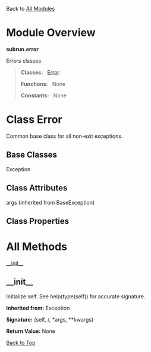Back to [All Modules](https://github.com/pyrustic/subrun/blob/master/docs/modules/README.md#readme)

# Module Overview

**subrun.error**
 
Errors classes

> **Classes:** &nbsp; [Error](https://github.com/pyrustic/subrun/blob/master/docs/modules/content/subrun.error/content/classes/Error.md#class-error)
>
> **Functions:** &nbsp; None
>
> **Constants:** &nbsp; None

# Class Error
Common base class for all non-exit exceptions.

## Base Classes
Exception

## Class Attributes
args (inherited from BaseException)

## Class Properties


# All Methods
[\_\_init\_\_](#__init__)

## \_\_init\_\_
Initialize self.  See help(type(self)) for accurate signature.

**Inherited from:** Exception

**Signature:** (self, /, \*args, \*\*kwargs)





**Return Value:** None

[Back to Top](#module-overview)



